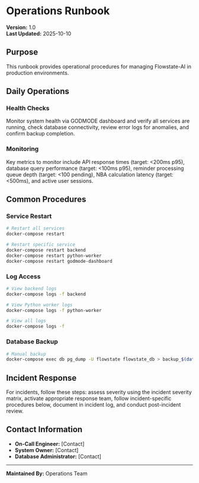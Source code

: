 # Operations Runbook

**Version:** 1.0  
**Last Updated:** 2025-10-10

## Purpose

This runbook provides operational procedures for managing Flowstate-AI in production environments.

## Daily Operations

### Health Checks

Monitor system health via GODMODE dashboard and verify all services are running, check database connectivity, review error logs for anomalies, and confirm backup completion.

### Monitoring

Key metrics to monitor include API response times (target: <200ms p95), database query performance (target: <100ms p95), reminder processing queue depth (target: <100 pending), NBA calculation latency (target: <500ms), and active user sessions.

## Common Procedures

### Service Restart

```bash
# Restart all services
docker-compose restart

# Restart specific service
docker-compose restart backend
docker-compose restart python-worker
docker-compose restart godmode-dashboard
```

### Log Access

```bash
# View backend logs
docker-compose logs -f backend

# View Python worker logs
docker-compose logs -f python-worker

# View all logs
docker-compose logs -f
```

### Database Backup

```bash
# Manual backup
docker-compose exec db pg_dump -U flowstate flowstate_db > backup_$(date +%Y%m%d_%H%M%S).sql
```

## Incident Response

For incidents, follow these steps: assess severity using the incident severity matrix, activate appropriate response team, follow incident-specific procedures below, document in incident log, and conduct post-incident review.

## Contact Information

- **On-Call Engineer:** [Contact]
- **System Owner:** [Contact]
- **Database Administrator:** [Contact]

---

**Maintained By:** Operations Team
